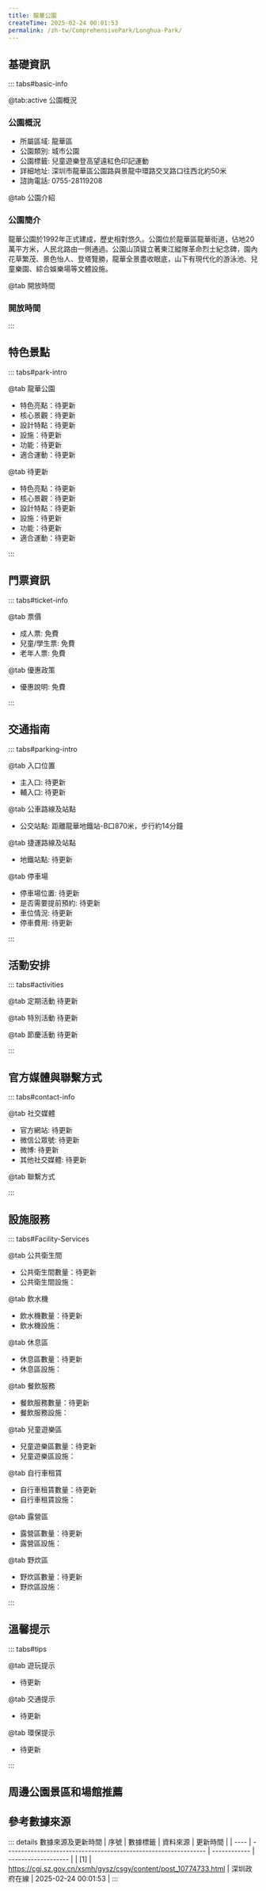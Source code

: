 ```yaml
---
title: 龍華公園
createTime: 2025-02-24 00:01:53
permalink: /zh-tw/ComprehensivePark/Longhua-Park/
---
```



<script setup>
import ImageSwiper from '/.vuepress/theme/components/ImageSwiper.vue'
// 轮播图数据
const swiperItems = [
    {
                link: 'https://cgj.sz.gov.cn/img/4/4005/4005731/10774733.jpg',
                title: '龍華公園',
                description: '',
                author: '深圳政府在線',
                date: '2025/02/25'
                },
  {
                link: 'https://cgj.sz.gov.cn/img/4/4005/4005731/10774733.jpg',
                title: '龍華公園',
                description: '',
                author: '深圳政府在線',
                date: '2025/02/25'
                }
]
// 配置项
const swiperConfig = {
  height: 500,
  showInfo: true
}
</script>
<!-- 轮播图组件 -->
<ImageSwiper :items="swiperItems" :config="swiperConfig" />



## 基礎資訊

::: tabs#basic-info

@tab:active 公園概況
### 公園概況
- 所屬區域: 龍華區
- 公園類別: 城市公園
- 公園標籤: 兒童遊樂登高望遠紅色印記運動
- 詳細地址: 深圳市龍華區公園路與景龍中環路交叉路口往西北約50米
- 諮詢電話: 0755-28119208

@tab 公園介紹
### 公園簡介
 龍華公園於1992年正式建成，歷史相對悠久。公園位於龍華區龍華街道，佔地20萬平方米，人民北路由一側通過。公園山頂聳立著東江縱隊革命烈士紀念碑，園內花草繁茂、景色怡人、登塔覽勝，龍華全景盡收眼底，山下有現代化的游泳池、兒童樂園、綜合娛樂場等文體設施。


@tab 開放時間
### 開放時間


:::

## 特色景點

::: tabs#park-intro

@tab 龍華公園
<ImageCard
image="https://cgj.sz.gov.cn/images/index20230710_1.png"
    title="龍華公園"
    description="改造後的龍華公園分為龍廊、勞工百米視窗、兒童遊樂區、門球場、器材健身區等多個主題景區及服務休閒區，整體加突顯文化、休閒、娛樂等功能及庭園特色。"
    date=""
    author="深圳政府在線"
/>


- 特色亮點：待更新
- 核心景觀：待更新
- 設計特點：待更新
- 設施：待更新
- 功能：待更新
- 適合運動：待更新

@tab 待更新
<ImageCard
image="https://cgj.sz.gov.cn/images/index20230710_1.png"
    title="龍華公園"
    description="改造後的龍華公園分為龍廊、勞工百米視窗、兒童遊樂區、門球場、器材健身區等多個主題景區及服務休閒區，整體加突顯文化、休閒、娛樂等功能及庭園特色。"
    date=""
    author="深圳政府在線"
/>


- 特色亮點：待更新
- 核心景觀：待更新
- 設計特點：待更新
- 設施：待更新
- 功能：待更新
- 適合運動：待更新

:::

## 門票資訊

::: tabs#ticket-info

@tab 票價
- 成人票: 免費
- 兒童/學生票: 免費
- 老年人票: 免費

@tab 優惠政策
- 優惠說明: 免費

:::

## 交通指南

::: tabs#parking-intro

@tab 入口位置
- 主入口: 待更新
- 輔入口: 待更新

@tab 公車路線及站點
- 公交站點: 距離龍華地鐵站-B口870米，步行約14分鐘

@tab 捷運路線及站點
- 地鐵站點: 待更新

@tab 停車場
- 停車場位置: 待更新
- 是否需要提前預約: 待更新
- 車位情況: 待更新
- 停車費用: 待更新

:::

## 活動安排

::: tabs#activities

@tab 定期活動
待更新

@tab 特別活動
待更新

@tab 節慶活動
待更新

:::

## 官方媒體與聯繫方式

::: tabs#contact-info

@tab 社交媒體
- 官方網站: 待更新
- 微信公眾號: 待更新
- 微博: 待更新
- 其他社交媒體: 待更新

@tab 聯繫方式

:::

## 設施服務

::: tabs#Facility-Services

@tab 公共衛生間
- 公共衛生間數量：待更新
- 公共衛生間設施：

@tab 飲水機
- 飲水機數量：待更新
- 飲水機設施：

@tab 休息區
- 休息區數量：待更新
- 休息區設施：

@tab 餐飲服務
- 餐飲服務數量：待更新
- 餐飲服務設施：

@tab 兒童遊樂區
- 兒童遊樂區數量：待更新
- 兒童遊樂區設施：

@tab 自行車租賃
- 自行車租賃數量：待更新
- 自行車租賃設施：

@tab 露營區
- 露營區數量：待更新
- 露營區設施：

@tab 野炊區
- 野炊區數量：待更新
- 野炊區設施：

:::

## 溫馨提示

::: tabs#tips

@tab 遊玩提示
- 待更新

@tab 交通提示
- 待更新

@tab 環保提示
- 待更新

:::

## 周邊公園景區和場館推薦

<CardGrid>
  <ImageCard
        image="https://cgj.sz.gov.cn/img/4/4005/4005732/10774734.jpg"
        title="龍華綠廊公園"
        description="綠廊（第二期）公園位於地鐵紅山站及深圳北站之間，北起民旺路，沿民繁路、民塘路至留仙大道，覆蓋北站CBD商務區及高端住宅區，銜接8個綠地公園，佔地面積5.7萬平方米，超前延伸市級美術館與圖書館的北邊文化藝術區，興建有長區1公里高區"
        href="/zh-tw/ComprehensivePark/Longhua-Green-Corridor-Park/"
        author="深圳政府在線"
        date="2025/01/02"
      />
      <ImageCard
        image="https://cgj.sz.gov.cn/img/4/4005/4005732/10774734.jpg"
        title="龍華綠廊公園"
        description="綠廊（第二期）公園位於地鐵紅山站及深圳北站之間，北起民旺路，沿民繁路、民塘路至留仙大道，覆蓋北站CBD商務區及高端住宅區，銜接8個綠地公園，佔地面積5.7萬平方米，超前延伸市級美術館與圖書館的北邊文化藝術區，興建有長區1公里高區"
        href="/zh-tw/ComprehensivePark/Longhua-Green-Corridor-Park/"
        author="深圳政府在線"
        date="2025/01/02"
      />
    </CardGrid>


## 參考數據來源

::: details 數據來源及更新時間
| 序號 | 數據標籤                                                        | 資料來源     | 更新時間            |
| ---- | --------------------------------------------------------------- | ------------ | ------------------- |
| [1]  | https://cgj.sz.gov.cn/xsmh/gysz/csgy/content/post_10774733.html | 深圳政府在線 | 2025-02-24 00:01:53 |
:::

